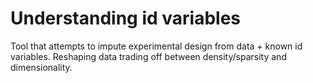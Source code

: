Understanding id variables 
==========================

Tool that attempts to impute experimental design from data + known id variables.  Reshaping data trading off between density/sparsity and dimensionality.
